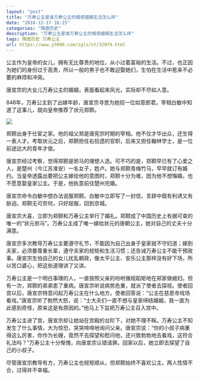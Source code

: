 ```yaml
---
layout: "post"
title: "万寿公主是谁万寿公主的情感婚姻生活怎么样"
date: "2018-12-17 16:15"
categories: "隋唐历史"
description: "万寿公主是谁万寿公主的情感婚姻生活怎么样"
tags: 隋唐历史 万寿公主
url: https://www.y5000.com/zgls/st/32079.html
---
```






公主作为皇帝的女儿，拥有无比尊贵的地位，从小过着富裕的生活。不过，也正因为她们的身份过于高贵，所以一般的男子也不敢迎娶她们，生怕在生活中惹来不必要的麻烦和冲突。

唐宣宗的大女儿万寿公主的婚姻，表面看起来风光，实际却不尽如人意。

848年，万寿公主到了出嫁年龄，唐宣宗寻思为她招一位如意郎君。宰相白敏中知道了这事儿，就向皇帝推荐了状元郑颢。

![](https://img.y5000.com/uploads/allimg/180820/8-1PR0163451S8.jpg)

郑颢出身于仕宦之家。他的祖父郑是唐宪宗时期的宰相。他不仅才华出众，还生得一表人才。考取状元之后，郑颢担任右拾遗的官职，后来又担任翰林学士，是一位前途远大的青年才俊。

唐宣宗经过考察，觉得郑颢是驸马的理想人选。可不巧的是，郑颢早已有了心爱之人，是楚州（今江苏淮安）一名女子，姓卢。她与郑颢青梅竹马，早早就订有婚约。当皇帝透露出要把公主嫁给他的意图时，郑颢十分为难，因为他不想悔婚，也不愿意娶皇家公主。于是，他执意前往楚州完婚。

唐宣宗命令白敏中想办法说服郑颢。白敏中立即写了一封信，言辞中既有利诱又有胁迫。郑颢无可奈何，只好屈服，回到京城。

唐宣宗大喜，立即为郑颢和万寿公主举行了婚礼。郑颢成了中国历史上有据可查的唯一的“状元驸马”。万寿公主成了唯一嫁给状元的唐朝公主，她对自己的丈夫十分满意。

唐宣宗多次教导万寿公主要遵守礼节，不能因为自己出身于皇家就不守妇道；嫁到夫家，必须要尊重长辈，遵守夫家的规矩和生活习惯；还告诫万寿公主不能干预政事。唐宣宗生怕自己的女儿扰乱朝政，像太平公主、安乐公主那样没有好下场，所以苦口婆心，把这些道理讲了又讲。

万寿公主是一个明白事理的人，一直按照父亲的吩咐循规蹈矩地在郑家做媳妇。但有一次，郑颢的弟弟患了重病。唐宣宗听说病势危重，就派了使者去探视。使者回宫以后，唐宣宗特意问起万寿公主在什么地方。使者回答说：“公主在慈恩寺戏场看戏。”唐宣宗听了勃然大怒，说：“士大夫们一直不想与皇家缔结婚姻，我一直为此感到奇怪，原来这是有原因的。”他马上下旨把万寿公主召入宫中。

万寿公主进了宫，唐宣宗却让她站在宫殿的台阶下，对她不理不睬。万寿公主不知发生了什么事情，大为惊恐，哭哭啼啼地询问父亲。唐宣宗说：“你的小叔子病重得这么厉害，你作为长嫂，竟然不去探望和慰问他，还兴致勃勃地去看戏，这符合礼法吗？”万寿公主十分惭愧，向唐宣宗认错请罪。回家以后，她立即去探望了自己的小叔子。

尽管唐宣宗教导有方，万寿公主也规矩顺从，但郑颢始终不喜欢公主。两人性情不合，过得并不幸福。
